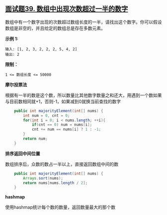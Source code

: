 ## [面试题39. 数组中出现次数超过一半的数字](https://leetcode-cn.com/problems/shu-zu-zhong-chu-xian-ci-shu-chao-guo-yi-ban-de-shu-zi-lcof/)

数组中有一个数字出现的次数超过数组长度的一半，请找出这个数字。你可以假设数组是非空的，并且给定的数组总是存在多数元素。

**示例 1:**

```
输入: [1, 2, 3, 2, 2, 2, 5, 4, 2]
输出: 2
```

**限制：**

```
1 <= 数组长度 <= 50000
```

**摩尔投票法**

根据有一半的数是这个数，所以数量比其他数字数量之和还大，用遇到一个数如果与目前数相同就+1，否则-1，如果减到0就换当前查找的数字

```java
    public int majorityElement(int[] nums) {
        int num = 0, cnt = 0;
        for(int i = 0; i < nums.length; ++i){
            if(cnt == 0) num = nums[i];
            cnt += num == nums[i] ? 1 : -1;
        }
        return num;
    }
```

**排序返回中间位置**

数组排序后，众数的数占一半以上，直接返回数组中间的数

```java
    public int majorityElement(int[] nums) {
        Arrays.sort(nums);
        return nums[nums.length / 2];
    }
```

**hashmap**

使用hashmap统计每个数的数量，返回数量最大的那个数